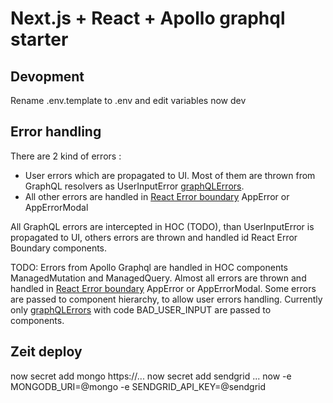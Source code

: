 # Next.js + React + Apollo graphql starter

## Devopment
Rename .env.template to .env and edit variables
now dev

## Error handling
There are 2 kind of errors :
* User errors which are propagated to UI. Most of them are thrown from GraphQL resolvers as UserInputError [graphQLErrors](https://www.apollographql.com/docs/apollo-server/features/errors/).
* All other errors are handled in [React Error boundary](https://reactjs.org/docs/error-boundaries.html) AppError or AppErrorModal

All GraphQL errors are intercepted in HOC (TODO), than UserInputError is propagated to UI, others errors are thrown and handled id React Error Boundary components.

TODO: Errors from Apollo Graphql are handled in HOC components ManagedMutation and ManagedQuery. Almost all errors are thrown and handled in [React Error boundary](https://reactjs.org/docs/error-boundaries.html) AppError or AppErrorModal. 
Some errors are passed to component hierarchy, to allow user errors handling. Currently only [graphQLErrors](https://www.apollographql.com/docs/apollo-server/features/errors) with code BAD_USER_INPUT are passed to components.

## Zeit deploy 
now secret add mongo https://...
now secret add sendgrid ...
now -e MONGODB_URI=@mongo -e SENDGRID_API_KEY=@sendgrid
